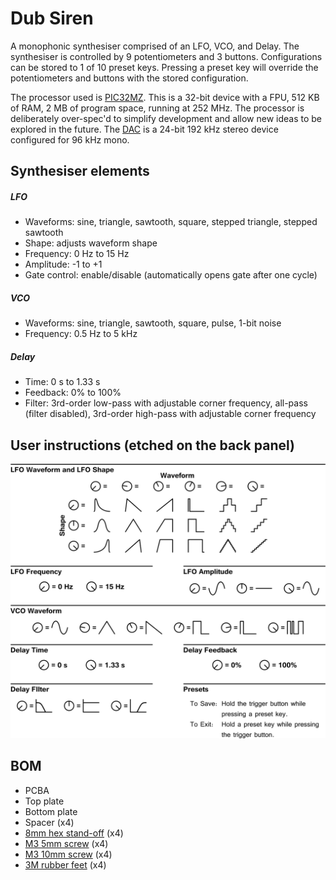 # Dub Siren

A monophonic synthesiser comprised of an LFO, VCO, and Delay.  The synthesiser is controlled by 9 potentiometers and 3 buttons.  Configurations can be stored to 1 of 10 preset keys.  Pressing a preset key will override the potentiometers and buttons with the stored configuration.

The processor used is [PIC32MZ](http://www.microchip.com/wwwproducts/en/PIC32MZ2048EFH064).  This is a 32-bit device with a FPU, 512 KB of RAM, 2 MB of program space, running at 252 MHz.  The processor is deliberately over-spec'd to simplify development and allow new ideas to be explored in the future.  The [DAC](https://www.cirrus.com/products/cs4354/) is a 24-bit 192 kHz stereo device configured for 96 kHz mono.

## Synthesiser elements

##### LFO
- Waveforms: sine, triangle, sawtooth, square, stepped triangle, stepped sawtooth
- Shape: adjusts waveform shape
- Frequency: 0 Hz to 15 Hz
- Amplitude: -1 to +1
- Gate control: enable/disable (automatically opens gate after one cycle)

##### VCO
- Waveforms: sine, triangle, sawtooth, square, pulse, 1-bit noise
- Frequency: 0.5 Hz to 5 kHz

##### Delay
- Time: 0 s to 1.33 s
- Feedback: 0% to 100%
- Filter: 3rd-order low-pass with adjustable corner frequency, all-pass (filter disabled), 3rd-order high-pass with adjustable corner frequency

## User instructions (etched on the back panel)

![](https://github.com/xioTechnologies/Dub-Siren/blob/master/Images/User%20Instructions.png?raw=true)

## BOM

* PCBA
* Top plate
* Bottom plate
* Spacer (x4)
* [8mm hex stand-off](https://www.digikey.co.uk/products/en?keywords=36-24432-ND) (x4)
* [M3 5mm screw](http://www.ebay.co.uk/itm/M3-BLACK-HIGH-TENSILE-10-9-BUTTON-HEAD-ALLEN-BOLTS-SELF-COLOUR-DOME-SOCKET-SCREW/121829578789) (x4)
* [M3 10mm screw](http://www.ebay.co.uk/itm/M3-BLACK-HIGH-TENSILE-10-9-BUTTON-HEAD-ALLEN-BOLTS-SELF-COLOUR-DOME-SOCKET-SCREW/121829578789) (x4)
* [3M rubber feet](http://www.ebay.co.uk/itm/100x-Silicone-RUBBER-FEET-Bumpons-CLEAR-Round-Self-Adhesive-Anti-Slip-Circles-3M-/172636687398) (x4)
